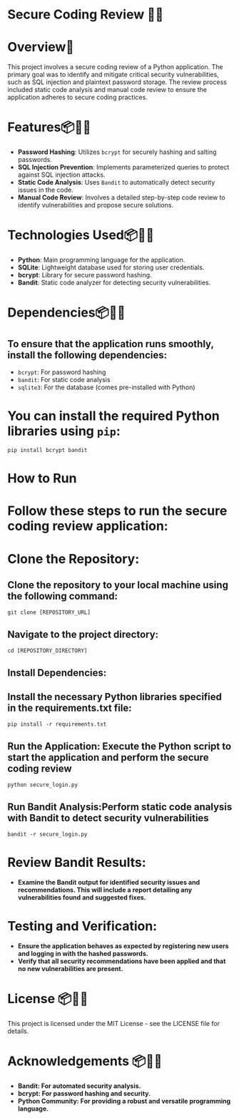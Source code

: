 # Secure Coding Review 👩‍💻

# Overview🗿

This project involves a secure coding review of a Python application. The primary goal was to identify and mitigate critical security vulnerabilities, such as SQL injection and plaintext password storage. The review process included static code analysis and manual code review to ensure the application adheres to secure coding practices.

# Features📦🚀🧩

- **Password Hashing**: Utilizes `bcrypt` for securely hashing and salting passwords.
- **SQL Injection Prevention**: Implements parameterized queries to protect against SQL injection attacks.
- **Static Code Analysis**: Uses `Bandit` to automatically detect security issues in the code.
- **Manual Code Review**: Involves a detailed step-by-step code review to identify vulnerabilities and propose secure solutions.

# Technologies Used📦🚀🧩

- **Python**: Main programming language for the application.
- **SQLite**: Lightweight database used for storing user credentials.
- **bcrypt**: Library for secure password hashing.
- **Bandit**: Static code analyzer for detecting security vulnerabilities.

# Dependencies📦🚀🧩

## To ensure that the application runs smoothly, install the following dependencies:

- `bcrypt`: For password hashing
- `bandit`: For static code analysis
- `sqlite3`: For the database (comes pre-installed with Python)

# You can install the required Python libraries using `pip`:

```
pip install bcrypt bandit
```
# How to Run
# Follow these steps to run the secure coding review application:

# Clone the Repository:

## Clone the repository to your local machine using the following command:
```
git clone [REPOSITORY_URL]
```
## Navigate to the project directory:
```
cd [REPOSITORY_DIRECTORY]
```
## Install Dependencies:
## Install the necessary Python libraries specified in the requirements.txt file:
```
pip install -r requirements.txt
```
## Run the Application: Execute the Python script to start the application and perform the secure coding review
```
python secure_login.py
```
## Run Bandit Analysis:Perform static code analysis with Bandit to detect security vulnerabilities
```
bandit -r secure_login.py
```
# Review Bandit Results:
- **Examine the Bandit output for identified security issues and recommendations. This will include a report detailing any vulnerabilities found and suggested fixes.**

# Testing and Verification:
- **Ensure the application behaves as expected by registering new users and logging in with the hashed passwords.**
- **Verify that all security recommendations have been applied and that no new vulnerabilities are present.**

# License 📦🚀🧩
This project is licensed under the MIT License - see the LICENSE file for details.

# Acknowledgements 📦🚀🧩
- **Bandit: For automated security analysis.**
- **bcrypt: For password hashing and security.**
- **Python Community: For providing a robust and versatile programming language.**
